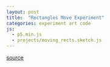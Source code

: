 ```yaml
---
layout: post
title:  "Rectangles Move Experiment"
categories: experiment art code
js:
  - p5.min.js
  - projects/moving_rects.sketch.js
---
```


[source](/assets/js/projects/moving_rects.sketch.js)

<div id="sketch-container"></div>
